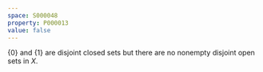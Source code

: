 ```yaml
---
space: S000048
property: P000013
value: false
---
```


$\{0\}$ and $\{1\}$ are disjoint closed sets but there are no nonempty disjoint open sets in $X$.
